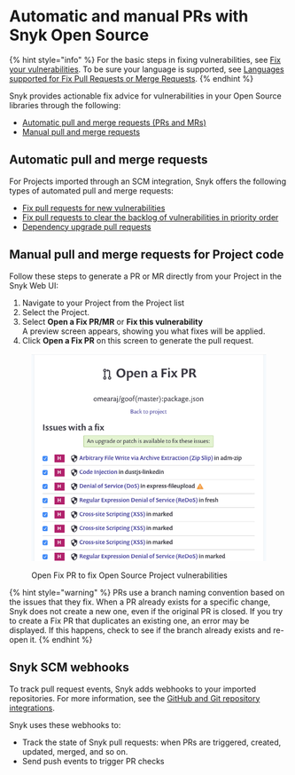# Automatic and manual PRs with Snyk Open Source

{% hint style="info" %}
For the basic steps in fixing vulnerabilities, see [Fix your vulnerabilities](../manage-vulnerabilities/fix-your-vulnerabilities.md). To be sure your language is supported, see [Languages supported for Fix Pull Requests or Merge Requests](../manage-vulnerabilities/troubleshooting-open-source-vulnerability-fixing.md#languages-supporting-fix-pull-requests-or-merge-requests).
{% endhint %}

Snyk provides actionable fix advice for vulnerabilities in your Open Source libraries through the following:

* [Automatic pull and merge requests (PRs and MRs)](./#automatic-pull-merge-requests)
* [Manual pull and merge requests](./#manual-pull-merge-requests-for-project-code)

## **Automatic pull and merge requests**

For Projects imported through an SCM integration, Snyk offers the following types of automated pull and merge requests:

* [Fix pull requests for new vulnerabilities](fix-pull-requests-for-new-vulnerabilities.md)
* [Fix pull requests to clear the backlog of vulnerabilities in priority order](fix-pull-requests-for-known-vulnerabilities-backlog.md)
* [Dependency upgrade pull requests](upgrading-dependencies-with-automatic-prs.md)

## Manual pull and merge requests for Project code

Follow these steps to generate a PR or MR directly from your Project in the Snyk Web UI:

1. Navigate to your Project from the Project list
2. Select the Project.
3. Select **Open a Fix PR/MR** or **Fix this vulnerability**\
   A preview screen appears, showing you what fixes will be applied.
4. Click **Open a Fix PR** on this screen to generate the pull request.

<figure><img src="../../../.gitbook/assets/image18.png" alt="Open Fix PR to fix Open Source Project vulnerabilities"><figcaption><p>Open Fix PR to fix Open Source Project vulnerabilities</p></figcaption></figure>

{% hint style="warning" %}
PRs use a branch naming convention based on the issues that they fix. When a PR already exists for a specific change, Snyk does not create a new one, even if the original PR is closed. If you try to create a Fix PR that duplicates an existing one, an error may be displayed. If this happens, check to see if the branch already exists and re-open it.
{% endhint %}

## Snyk SCM webhooks

To track pull request events, Snyk adds webhooks to your imported repositories. For more information, see the [GitHub and Git repository integrations](../../../integrate-with-snyk/git-repositories-scms-integrations-with-snyk/).

Snyk uses these webhooks to:

* Track the state of Snyk pull requests: when PRs are triggered, created, updated, merged, and so on.
* Send push events to trigger PR checks
